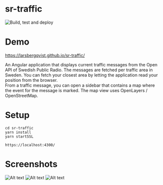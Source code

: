 # sr-traffic

![Build, test and deploy](https://github.com/larsbergqvist/sr-traffic/actions/workflows/buildanddeploy.yml/badge.svg)

# Demo

https://larsbergqvist.github.io/sr-traffic/

An Angular application that displays current traffic messages from the Open API of Swedish Public Radio. The messages are fetched per traffic area in Sweden. You can fetch your closest area by letting the application read your position from the browser.  
From a traffic message, you can open a sidebar that contains a map where the event for the message is marked. The map view uses OpenLayers / OpenStreetMap.

# Setup 

```
cd sr-traffic
yarn install
yarn startSSL  

https://localhost:4300/

```

# Screenshots

![Alt text](https://github.com/LarsBergqvist/sr-traffic/blob/main/screenshot1.png?raw=true 'Traffic messages list')
![Alt text](https://github.com/LarsBergqvist/sr-traffic/blob/main/screenshot2.png?raw=true 'Map sidebar 1') 
![Alt text](https://github.com/LarsBergqvist/sr-traffic/blob/main/screenshot3.jpg?raw=true 'Map sidebar 2')
